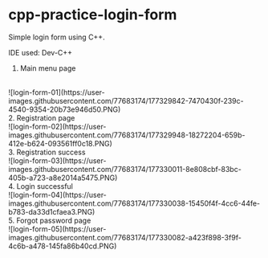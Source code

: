 # cpp-practice-login-form
Simple login form using C++.

IDE used: Dev-C++

1. Main menu page
<br/>
![login-form-01](https://user-images.githubusercontent.com/77683174/177329842-7470430f-239c-4540-9354-20b73e946d50.PNG)
<br/>
2. Registration page
<br/>
![login-form-02](https://user-images.githubusercontent.com/77683174/177329948-18272204-659b-412e-b624-093561ff0c18.PNG)
<br/>
3. Registration success
<br/>
![login-form-03](https://user-images.githubusercontent.com/77683174/177330011-8e808cbf-83bc-405b-a723-a8e2014a5475.PNG)
<br/>
4. Login successful
<br/>
![login-form-04](https://user-images.githubusercontent.com/77683174/177330038-15450f4f-4cc6-44fe-b783-da33d1cfaea3.PNG)
<br/>
5. Forgot password page
<br/>
![login-form-05](https://user-images.githubusercontent.com/77683174/177330082-a423f898-3f9f-4c6b-a478-145fa86b40cd.PNG)
